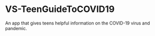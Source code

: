 # VS-TeenGuideToCOVID19
An app that gives teens helpful information on the COVID-19 virus and pandemic.
